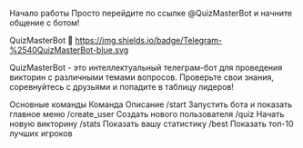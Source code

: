 Начало работы
Просто перейдите по ссылке @QuizMasterBot и начните общение с ботом!

QuizMasterBot 🤖
https://img.shields.io/badge/Telegram-%2540QuizMasterBot-blue.svg

QuizMasterBot - это интеллектуальный телеграм-бот для проведения викторин с различными темами вопросов. Проверьте свои знания, соревнуйтесь с друзьями и попадите в таблицу лидеров!

Основные команды
Команда	Описание
/start	Запустить бота и показать главное меню
/create_user	Создать нового пользователя
/quiz	Начать новую викторину
/stats	Показать вашу статистику
/best	Показать топ-10 лучших игроков
